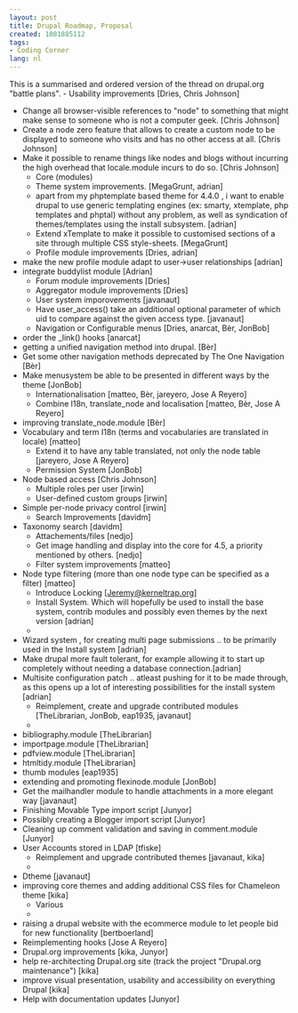 ```yaml
---
layout: post
title: Drupal Roadmap, Proposal
created: 1081885112
tags:
- Coding Corner
lang: nl
---
```

  This is a summarised and ordered version of the thread on drupal.org "battle plans".<!--break-->        - Usability improvements [Dries, Chris Johnson]              
 - Change all browser-visible references to "node" to        something that might make sense to someone who is not a        computer geek. [Chris Johnson]        
 - Create a node zero feature that allows to create a        custom node to be displayed to someone who visits and has        no other access at all. [Chris Johnson]        
 - Make it possible to rename things like nodes and blogs        without incurring the high overhead that locale.module        incurs to do so. [Chris Johnson]          
    - Core (modules)
    - Theme system improvements. [MegaGrunt, adrian]
    - apart from my phptemplate based theme for 4.4.0 , i want to    enable drupal to use generic templating engines (ex: smarty,    xtemplate, php templates and phptal) without any problem, as    well as syndication of themes/templates using the install    subsystem. [adrian]
    - Extend xTemplate to make it possible to customised sections    of a site through multiple CSS style-sheets. [MegaGrunt]
    - Profile module improvements [Dries, adrian]              
 - make the new profile module adapt to user->user        relationships [adrian]        
 - integrate buddylist module [Adrian]          
    - Forum module improvements [Dries]
    - Aggregator module improvements [Dries]
    - User system imporovements [javanaut]
    - Have user_access() take an additional optional parameter of    which uid to compare against the given access type.    [javanaut]
    - Navigation or Configurable menus [Dries, anarcat,    Bèr, JonBob]              
 - order the _link() hooks [anarcat]        
 - getting a unified navigation method into drupal.        [Bèr]        
 - Get some other navigation methods deprecated by The One        Navigation [Bèr]        
 - Make menusystem be able to be presented in different        ways by the theme [JonBob]          
    - Internationalisation [matteo, B&egrave;r, jareyero, Jose A    Reyero]
    - Combine l18n, translate_node and localisation [matteo,    Bèr, Jose A Reyero]              
 - improving translate_node.module [Bèr]        
 - Vocabulary and term I18n (terms and vocabularies are        translated in locale) [matteo]          
    - Extend it to have any table translated, not only the node    table [jareyero, Jose A Reyero]
    - Permission System [JonBob]              
 - Node based access [Chris Johnson]          
    - Multiple roles per user [irwin]
    - User-defined custom groups [irwin]              
 - Simple per-node privacy control [irwin]          
    - Search Improvements [davidm]              
 - Taxonomy search [davidm]          
    - Attachements/files [nedjo]
    - Get image handling and display into the core for 4.5, a    priority mentioned by others. [nedjo]
    - Filter system improvements [matteo]              
 - Node type filtering (more than one node type can be        specified as a filter) [matteo]          
    - Introduce Locking [Jeremy@kerneltrap.org]
    - Install System. Which will hopefully be used to install the    base system, contrib modules and possibly even themes by the    next version [adrian]
    -               
 - Wizard system , for creating multi page submissions ..        to be primarily used in the Install system [adrian]        
 - Make drupal more fault tolerant, for example allowing        it to start up completely without needing a database        connection.[adrian]        
 - Multisite configuration patch .. atleast pushing for it        to be made through, as this opens up a lot of interesting        possibilities for the install system [adrian]          
    - Reimplement, create and upgrade contributed modules    [TheLibrarian, JonBob, eap1935, javanaut]
    -               
 - bibliography.module [TheLibrarian]        
 - importpage.module [TheLibrarian]        
 - pdfview.module [TheLibrarian]        
 - htmltidy.module [TheLibrarian]        
 - thumb modules [eap1935]        
 - extending and promoting flexinode.module [JonBob]        
 - Get the mailhandler module to handle attachments in a        more elegant way [javanaut]        
 - Finishing Movable Type import script [Junyor]        
 - Possibly creating a Blogger import script [Junyor]        
 - Cleaning up comment validation and saving in        comment.module [Junyor]        
 - User Accounts stored in LDAP [tfiske]          
    - Reimplement and upgrade contributed themes [javanaut,    kika]
    -               
 - Dtheme [javanaut]        
 - improving core themes and adding additional CSS files        for Chameleon theme [kika]          
    - Various
    -               
 - raising a drupal website with the ecommerce module to        let people bid for new functionality [bertboerland]        
 - Reimplementing hooks [Jose A Reyero]        
 - Drupal.org improvements [kika, Junyor]        
 - help re-architecting Drupal.org site (track the project        "Drupal.org maintenance") [kika]        
 - improve visual presentation, usability and        accessibility on everything Drupal [kika]        
 - Help with documentation updates [Junyor]          
  
